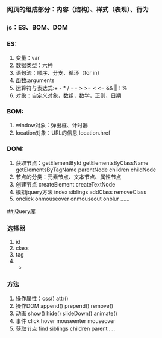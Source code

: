 ### 网页的组成部分：内容（结构）、样式（表现）、行为

### js：ES、BOM、DOM

### ES:
1. 变量：var
2. 数据类型：六种
3. 语句流：顺序、分支、循环（for in）
4. 函数:arguments
5. 运算符与表达式:+ - * / == > >= < <= && || ! %
6. 对象：自定义对象，数组，数学，正则，日期

### BOM:
1. window对象：弹出框、计时器
2. location对象：URL的信息 location.href

### DOM:
1. 获取节点：getElementById getElementsByClassName getElementsByTagName parentNode children childNode
2. 节点的分类：元素节点、文本节点、属性节点
3. 创建节点 createElement createTextNode
4. 模拟jquery方法 index siblings addClass removeClass
5. onclick onmouseover onmouseout onblur ......

##jQuery库

### 选择器
1. id
2. class
3. tag
4. *

### 方法
1. 操作属性：css() attr() 
2. 操作DOM append() prepend() remove()
3. 动画 show() hide() slideDown() animate()
4. 事件 click hover mouseenter mouseover
5. 获取节点 find siblings children parent ....




